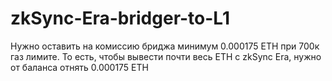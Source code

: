 # zkSync-Era-bridger-to-L1

Нужно оставить на комиссию бриджа минимум 0.000175 ЕTH при 700к газ лимите. То есть, чтобы вывести почти весь ЕTH с zkSync Era, нужно от баланса отнять 0.000175 ЕTH
